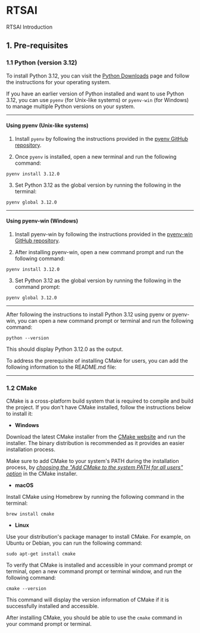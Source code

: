 # RTSAI

RTSAI Introduction

## 1. Pre-requisites

### 1.1 Python (version 3.12)

To install Python 3.12, you can visit the [Python Downloads](https://www.python.org/downloads/) page and follow the instructions for your operating system.

If you have an earlier version of Python installed and want to use Python 3.12, you can use `pyenv` (for Unix-like systems) or `pyenv-win` (for Windows) to manage multiple Python versions on your system.

------

#### Using pyenv (Unix-like systems)

1. Install `pyenv` by following the instructions provided in the [pyenv GitHub repository](https://github.com/pyenv/pyenv#installation).

2. Once `pyenv` is installed, open a new terminal and run the following command: 

```shell
pyenv install 3.12.0
```

3. Set Python 3.12 as the global version by running the following in the terminal:

```shell
pyenv global 3.12.0
```

------

#### Using pyenv-win (Windows)

1. Install pyenv-win by following the instructions provided in the [pyenv-win GitHub repository](https://github.com/pyenv-win/pyenv-win#installation).

2. After installing pyenv-win, open a new command prompt and run the following command: 

```shell
pyenv install 3.12.0
```

3. Set Python 3.12 as the global version by running the following in the command prompt:

```shell
pyenv global 3.12.0
```

------

After following the instructions to install Python 3.12 using pyenv or pyenv-win, you can open a new command prompt or terminal and run the following command: 

```shell
python --version
```

This should display Python 3.12.0 as the output. 

To address the prerequisite of installing CMake for users, you can add the following information to the README.md file:

------

### 1.2 CMake

CMake is a cross-platform build system that is required to compile and build the project. If you don't have CMake installed, follow the instructions below to install it:

- **Windows**

Download the latest CMake installer from the [CMake website](https://cmake.org/download/) and run the installer. The binary distribution is recommended as it provides an easier installation process. 

Make sure to add CMake to your system's PATH during the installation process, by <ins><i>choosing the "Add CMake to the system PATH for all users" option</i></ins> in the CMake installer. 

- **macOS**

Install CMake using Homebrew by running the following command in the terminal:

```shell
brew install cmake
```

- **Linux**

Use your distribution's package manager to install CMake. For example, on Ubuntu or Debian, you can run the following command:

```shell
sudo apt-get install cmake
```

To verify that CMake is installed and accessible in your command prompt or terminal, open a new command prompt or terminal window, and run the following command: 

```shell
cmake --version
```

This command will display the version information of CMake if it is successfully installed and accessible. 

After installing CMake, you should be able to use the `cmake` command in your command prompt or terminal.

